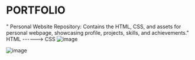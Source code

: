 # PORTFOLIO
" Personal Website Repository: Contains the HTML, CSS, and assets for  personal webpage, showcasing profile, projects, skills, and achievements."
HTML ------> CSS
![image](https://github.com/anshika-byte/PORTFOLIO/assets/134256411/eb07d09d-7b94-4ae6-a5a0-1ff09c73c47f)

![image](https://github.com/anshika-byte/PORTFOLIO/assets/134256411/4648e801-f316-4958-a98b-ff54abff75ad)


